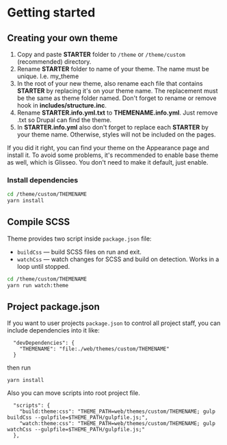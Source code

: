# Getting started

## Creating your own theme

1. Copy and paste **STARTER** folder to `/theme` or `/theme/custom` (recommended) directory.
2. Rename **STARTER** folder to name of your theme. The name must be unique. I.e. my_theme
3. In the root of your new theme, also rename each file that contains **STARTER** by replacing it's on your theme name. The replacement must be the same as theme folder named. Don't forget to rename or remove hook in **includes/structure.inc**.
4. Rename **STARTER.info.yml.txt** to **THEMENAME.info.yml**. Just remove .txt so Drupal can find the theme.
5. In **STARTER.info.yml** also don't forget to replace each **STARTER** by your theme name. Otherwise, styles will not be included on the pages.

If you did it right, you can find your theme on the Appearance page and install it. To avoid some problems, it's recommended to enable base theme as well, which is Glisseo. You don't need to make it default, just enable.

### Install dependencies

```bash
cd /theme/custom/THEMENAME
yarn install
```

## Compile SCSS

Theme provides two script inside `package.json` file:

- `buildCss` — build SCSS files on run and exit.
- `watchCss` — watch changes for SCSS and build on detection. Works in a loop until stopped.

```bash
cd /theme/custom/THEMENAME
yarn run watch:theme
```

## Project package.json

If you want to user projects `package.json` to control all project staff, you can include dependencies into it like:

```
  "devDependencies": {
    "THEMENAME": "file:./web/themes/custom/THEMENAME"
  }
```

then run

```
yarn install
```

Also you can move scripts into root project file.

```
  "scripts": {
    "build:theme:css": "THEME_PATH=web/themes/custom/THEMENAME; gulp buildCss --gulpfile=$THEME_PATH/gulpfile.js;",
    "watch:theme:css": "THEME_PATH=web/themes/custom/THEMENAME; gulp watchCss --gulpfile=$THEME_PATH/gulpfile.js;"
  },
```
